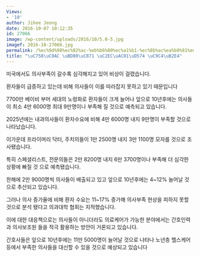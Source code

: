 ```yaml
---
Views:
- '10'
author: Jihee Jeong
date: 2016-10-07 10:12:35
id: 27066
image: /wp-content/uploads/2016/10/5.0-5.jpg
imagef: 2016-10-27066.jpg
permalink: /%ec%9d%98%ec%82%ac-%eb%b6%80%ec%a1%b1-%ec%8b%ac%ea%b0%81%ed%95%b4-%ec%a7%84%eb%8b%a4/
title: "\uC758\uC0AC \uBD80\uC871 \uC2EC\uAC01\uD574 \uC9C4\uB2E4"
---
```


미국에서도 의사부족이 갈수록 심각해지고 있어 비상이 걸렸습니다.

환자들이 급증하고 있는데 비해 의사들이 이를 따라잡지 못하고 있기 때문입니다

7700만 베이비 부머 세대의 노령화로 환자들이 크게 늘어나 앞으로 10년후에는 의사들이 최소 4만 6000명 최대 9만명이나 부족해 질 것으로 예측되고 있습니다.

2025년에는 내과의사들이 환자수요에 비해 4만 6000명 내지 9만명이 부족할 것으로 나타났습니다.

이가운데 프라이머리 닥터, 주치의들이 1만 2500명 내지 3만 1100명 모자를 것으로 조사됐습니다.

특히 스페셜리스트, 전문의들은 2만 8200명 내지 6만 3700명이나 부족해 더 심각한 상황에 빠질 것 으로 예측됐습니다. 

한해에 2만 9000명씩 의사들이 배출되고 있고 앞으로 10년후에는 4~12% 늘어날 것으로 추산되고 있습니다. 

그러나 의사 증가율에 비해 환자 수요는 11~17% 증가해 의사부족 현상을 피하지 못할 것으로 분석 됐다고 의과대학 협회는 지적했습니다.

이에 대한 대응책으로는 의사들이 아니더라도 의료케어가 가능한 분야에서는 간호인력과 의사보조원 들을 적극 활용하는 방안이 거론되고 있습니다. 

간호사들은 앞으로 10년후에는 11만 5000명이 늘어날 것으로 나타나 노년층 헬스케어 등에서 부족한 의사들을 대신할 수 있을 것으로 예상되고 있습니다